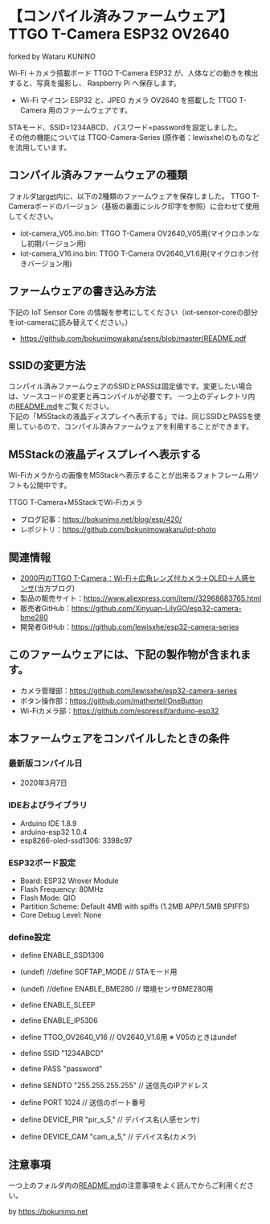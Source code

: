 # 【コンパイル済みファームウェア】TTGO T-Camera ESP32 OV2640  
forked by Wataru KUNINO  

Wi-Fi ＋カメラ搭載ボード TTGO T-Camera ESP32 が、人体などの動きを検出すると、写真を撮影し、 Raspberry Pi へ保存します。

* Wi-Fi マイコン ESP32 と、JPEG カメラ OV2640 を搭載した TTGO T-Camera 用のファームウェアです。  

STAモード、SSID=1234ABCD、パスワード=passwordを設定しました。  
その他の機能については TTGO-Camera-Series (原作者：lewisxhe)のものなどを流用しています。

## コンパイル済みファームウェアの種類

フォルダ[target](https://github.com/bokunimowakaru/iot-camera/tree/master/target)内に、以下の2種類のファームウェアを保存しました。
TTGO T-Cameraボードのバージョン（基板の裏面にシルク印字を参照）に合わせて使用してください。

* iot-camera_V05.ino.bin: TTGO T-Camera OV2640_V05用(マイクロホンなし初期バージョン用)
* iot-camera_V16.ino.bin: TTGO T-Camera OV2640_V1.6用(マイクロホン付きバージョン用)

## ファームウェアの書き込み方法

下記の IoT Sensor Core の情報を参考にしてください（iot-sensor-coreの部分をiot-cameraに読み替えてください。）  

* <https://github.com/bokunimowakaru/sens/blob/master/README.pdf>

## SSIDの変更方法

コンパイル済みファームウェアのSSIDとPASSは固定値です。変更したい場合は、ソースコードの変更と再コンパイルが必要です。
一つ上のディレクトリ内の[README.md](https://github.com/bokunimowakaru/iot-camera/blob/master/README.md)をご覧ください。  
下記の「M5Stackの液晶ディスプレイへ表示する」では、同じSSIDとPASSを使用しているので、コンパイル済みファームウェアを利用することができます。

## M5Stackの液晶ディスプレイへ表示する

Wi-Fiカメラからの画像をM5Stackへ表示することが出来るフォトフレーム用ソフトも公開中です。  

TTGO T-Camera+M5StackでWi-Fiカメラ  
* ブログ記事：https://bokunimo.net/blog/esp/420/
* レポジトリ：https://github.com/bokunimowakaru/iot-photo

## 関連情報

* [2000円のTTGO T-Camera：Wi-Fi＋広角レンズ付カメラ＋OLED＋人感センサ](https://bokunimo.net/blog/esp/12/)(当方ブログ)
* 製品の販売サイト：<https://www.aliexpress.com/item//32968683765.html>
* 販売者GitHub：<https://github.com/Xinyuan-LilyGO/esp32-camera-bme280>
* 開発者GitHub：<https://github.com/lewisxhe/esp32-camera-series>

## このファームウェアには、下記の製作物が含まれます。

* カメラ管理部：https://github.com/lewisxhe/esp32-camera-series  
* ボタン操作部：https://github.com/mathertel/OneButton  
* Wi-Fiカメラ部：https://github.com/espressif/arduino-esp32  

## 本ファームウェアをコンパイルしたときの条件

### 最新版コンパイル日

* 2020年3月7日

### IDEおよびライブラリ

* Arduino IDE 1.8.9  
* arduino-esp32 1.0.4  
* esp8266-oled-ssd1306: 3398c97

### ESP32ボード設定

* Board: ESP32 Wrover Module
* Flash Frequency: 80MHz
* Flash Mode: QIO
* Partition Scheme: Default 4MB with spiffs (1.2MB APP/1.5MB SPIFFS)
* Core Debug Level: None  

### define設定

* define ENABLE_SSD1306
* (undef) //define SOFTAP_MODE                  // STAモード用
* (undef) //define ENABLE_BME280                // 環境センサBME280用
* define ENABLE_SLEEP
* define ENABLE_IP5306

* define TTGO_OV2640_V16 // OV2640_V1.6用 ※ V05のときはundef

* define SSID "1234ABCD"  
* define PASS "password"  
* define SENDTO "255.255.255.255"            // 送信先のIPアドレス
* define PORT 1024                           // 送信のポート番号

* define DEVICE_PIR "pir_s_5,"               // デバイス名(人感センサ)
* define DEVICE_CAM "cam_a_5,"               // デバイス名(カメラ)

## 注意事項

一つ上のフォルダ内の[README.md](https://github.com/bokunimowakaru/iot-camera/blob/master/README.md)の注意事項をよく読んでからご利用ください。

by <https://bokunimo.net>
